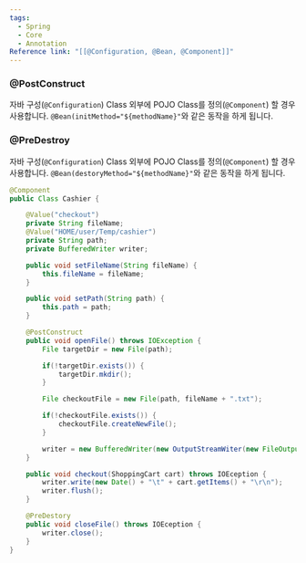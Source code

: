 ```yaml
---
tags:
  - Spring
  - Core
  - Annotation
Reference link: "[[@Configuration, @Bean, @Component]]"
---
```

### @PostConstruct
자바 구성(`@Configuration`) Class 외부에 POJO Class를 정의(`@Component`) 할 경우 사용합니다. `@Bean(initMethod="${methodName}"`와 같은 동작을 하게 됩니다.

### @PreDestroy
자바 구성(`@Configuration`) Class 외부에 POJO Class를 정의(`@Component`) 할 경우 사용합니다. `@Bean(destoryMethod="${methodName}"`와 같은 동작을 하게 됩니다.

```java title:"Cashier.java"
@Component
public Class Cashier {

	@Value("checkout")
	private String fileName;
	@Value("HOME/user/Temp/cashier")
	private String path;
	private BufferedWriter writer;

	public void setFileName(String fileName) {
		this.fileName = fileName;
	}

	public void setPath(String path) {
		this.path = path;
	}

	@PostConstruct
	public void openFile() throws IOException {
		File targetDir = new File(path);

		if(!targetDir.exists()) {
			targetDir.mkdir();
		}

		File checkoutFile = new File(path, fileName + ".txt");

		if(!checkoutFile.exists()) {
			checkoutFile.createNewFile();
		}

		writer = new BufferedWriter(new OutputStreamWiter(new FileOutputStream(checkoutFile, true)));
	}

	public void checkout(ShoppingCart cart) throws IOEception {
		writer.write(new Date() + "\t" + cart.getItems() + "\r\n");
		writer.flush();
	}

	@PreDestory
	public void closeFile() throws IOEception {
		writer.close();
	}
}
```